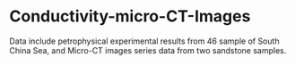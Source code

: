 # Conductivity-micro-CT-Images
Data include petrophysical experimental results from 46 sample of South China Sea, and Micro-CT images series data from two sandstone samples.
